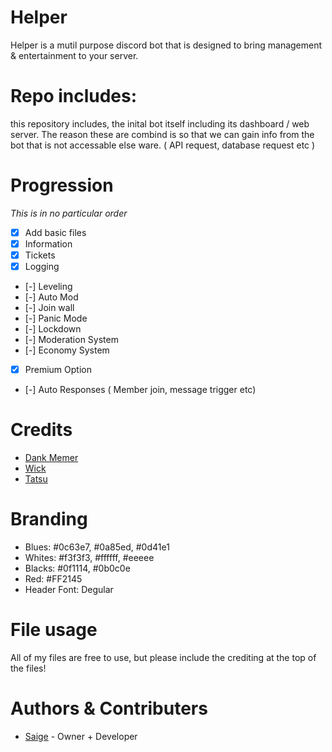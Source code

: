 # Helper

Helper is a mutil purpose discord bot that is designed to bring management & entertainment to your server.

# Repo includes:

this repository includes, the inital bot itself including its dashboard / web server. The reason these are combind is so that we can gain info from the bot that is not accessable else ware. ( API request, database request etc )
#  Progression

*This is in no particular order*

- [x] Add basic files
- [x] Information
- [x] Tickets
- [x] Logging
- [-] Leveling
- [-] Auto Mod
- [-] Join wall
- [-] Panic Mode
- [-] Lockdown
- [-] Moderation System
- [-] Economy System
- [x] Premium Option
- [-] Auto Responses ( Member join, message trigger etc)


# Credits

 - [Dank Memer](https://dankmemer.lol/)
 - [Wick](https://wickbot.com/)
 - [Tatsu](https://tastu.gg)
 
# Branding

 - Blues: #0c63e7, #0a85ed, #0d41e1
 - Whites: #f3f3f3, #ffffff, #eeeee
 - Blacks: #0f1114, #0b0c0e
 - Red: #FF2145
 - Header Font: Degular

# File usage

 All of my files are free to use, but please include the crediting at the top of the files!
 
# Authors & Contributers

 - [Saige](https://github.com/Saigeie) - Owner + Developer